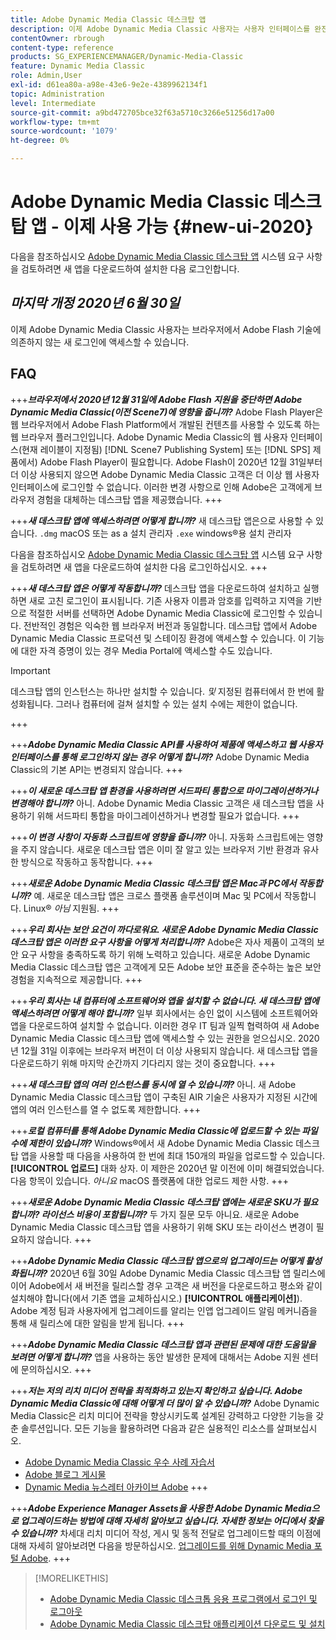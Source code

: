 ```yaml
---
title: Adobe Dynamic Media Classic 데스크탑 앱
description: 이제 Adobe Dynamic Media Classic 사용자는 사용자 인터페이스를 완전히 새로 고칠 수 있습니다. 경험은 중요한 리소스에 대한 링크가 포함된 업데이트된 로그인을 제공하며 이 업데이트는 더 이상 브라우저의 Adobe Flash 기술에 의존하지 않습니다.
contentOwner: rbrough
content-type: reference
products: SG_EXPERIENCEMANAGER/Dynamic-Media-Classic
feature: Dynamic Media Classic
role: Admin,User
exl-id: d61ea80a-a98e-43e6-9e2e-4389962134f1
topic: Administration
level: Intermediate
source-git-commit: a9bd472705bce32f63a5710c3266e51256d17a00
workflow-type: tm+mt
source-wordcount: '1079'
ht-degree: 0%

---
```


# Adobe Dynamic Media Classic 데스크탑 앱 - 이제 사용 가능 {#new-ui-2020}

다음을 참조하십시오 [Adobe Dynamic Media Classic 데스크탑 앱](/help/using/dynamic-media-classic-desktop-app.md) 시스템 요구 사항을 검토하려면 새 앱을 다운로드하여 설치한 다음 로그인합니다.

## _마지막 개정 2020년 6월 30일_

이제 Adobe Dynamic Media Classic 사용자는 브라우저에서 Adobe Flash 기술에 의존하지 않는 새 로그인에 액세스할 수 있습니다.

## FAQ

+++**_브라우저에서 2020년 12월 31일에 Adobe Flash 지원을 중단하면 Adobe Dynamic Media Classic(이전 Scene7)에 영향을 줍니까?_**
Adobe Flash Player은 웹 브라우저에서 Adobe Flash Platform에서 개발된 컨텐츠를 사용할 수 있도록 하는 웹 브라우저 플러그인입니다. Adobe Dynamic Media Classic의 웹 사용자 인터페이스(현재 레이블이 지정됨) [!DNL Scene7 Publishing System] 또는 [!DNL SPS] 제품에서) Adobe Flash Player이 필요합니다. Adobe Flash이 2020년 12월 31일부터 더 이상 사용되지 않으면 Adobe Dynamic Media Classic 고객은 더 이상 웹 사용자 인터페이스에 로그인할 수 없습니다. 이러한 변경 사항으로 인해 Adobe은 고객에게 브라우저 경험을 대체하는 데스크탑 앱을 제공했습니다.
+++

+++**_새 데스크탑 앱에 액세스하려면 어떻게 합니까?_**
새 데스크탑 앱은으로 사용할 수 있습니다. `.dmg` macOS 또는 as a 설치 관리자 `.exe` windows®용 설치 관리자

다음을 참조하십시오 [Adobe Dynamic Media Classic 데스크탑 앱](/help/using/dynamic-media-classic-desktop-app.md) 시스템 요구 사항을 검토하려면 새 앱을 다운로드하여 설치한 다음 로그인하십시오.
+++

<!-- NEWSLETTER IS DEAD The download links are also available by way of the [Adobe Dynamic Media Classic newsletter subscription page.](https://www.adobe.com/subscription/dynamic-media-newsletter.html) -->

+++**_새 데스크탑 앱은 어떻게 작동합니까?_**
데스크탑 앱을 다운로드하여 설치하고 실행하면 새로 고친 로그인이 표시됩니다. 기존 사용자 이름과 암호를 입력하고 지역을 기반으로 적절한 서버를 선택하면 Adobe Dynamic Media Classic에 로그인할 수 있습니다. 전반적인 경험은 익숙한 웹 브라우저 버전과 동일합니다. 데스크탑 앱에서 Adobe Dynamic Media Classic 프로덕션 및 스테이징 환경에 액세스할 수 있습니다. 이 기능에 대한 자격 증명이 있는 경우 Media Portal에 액세스할 수도 있습니다.

>[!IMPORTANT]
>
>데스크탑 앱의 인스턴스는 하나만 설치할 수 있습니다. *및* 지정된 컴퓨터에서 한 번에 활성화됩니다. 그러나 컴퓨터에 걸쳐 설치할 수 있는 설치 수에는 제한이 없습니다.

+++

+++**_Adobe Dynamic Media Classic API를 사용하여 제품에 액세스하고 웹 사용자 인터페이스를 통해 로그인하지 않는 경우 어떻게 합니까?_**
Adobe Dynamic Media Classic의 기본 API는 변경되지 않습니다.
+++

+++**_이 새로운 데스크탑 앱 환경을 사용하려면 서드파티 통합으로 마이그레이션하거나 변경해야 합니까?_**
아니. Adobe Dynamic Media Classic 고객은 새 데스크탑 앱을 사용하기 위해 서드파티 통합을 마이그레이션하거나 변경할 필요가 없습니다.
+++

+++**_이 변경 사항이 자동화 스크립트에 영향을 줍니까?_**
아니. 자동화 스크립트에는 영향을 주지 않습니다. 새로운 데스크탑 앱은 이미 잘 알고 있는 브라우저 기반 환경과 유사한 방식으로 작동하고 동작합니다.
+++

+++**_새로운 Adobe Dynamic Media Classic 데스크탑 앱은 Mac과 PC에서 작동합니까?_**
예. 새로운 데스크탑 앱은 크로스 플랫폼 솔루션이며 Mac 및 PC에서 작동합니다. Linux® *아님* 지원됨.
+++

+++**_우리 회사는 보안 요건이 까다로워요. 새로운 Adobe Dynamic Media Classic 데스크탑 앱은 이러한 요구 사항을 어떻게 처리합니까?_**
Adobe은 자사 제품이 고객의 보안 요구 사항을 충족하도록 하기 위해 노력하고 있습니다. 새로운 Adobe Dynamic Media Classic 데스크탑 앱은 고객에게 모든 Adobe 보안 표준을 준수하는 높은 보안 경험을 지속적으로 제공합니다.
+++

+++**_우리 회사는 내 컴퓨터에 소프트웨어와 앱을 설치할 수 없습니다. 새 데스크탑 앱에 액세스하려면 어떻게 해야 합니까?_**
일부 회사에서는 승인 없이 시스템에 소프트웨어와 앱을 다운로드하여 설치할 수 없습니다. 이러한 경우 IT 팀과 일찍 협력하여 새 Adobe Dynamic Media Classic 데스크탑 앱에 액세스할 수 있는 권한을 얻으십시오. 2020년 12월 31일 이후에는 브라우저 버전이 더 이상 사용되지 않습니다. 새 데스크탑 앱을 다운로드하기 위해 마지막 순간까지 기다리지 않는 것이 중요합니다.
+++

+++**_새 데스크탑 앱의 여러 인스턴스를 동시에 열 수 있습니까?_**
아니. 새 Adobe Dynamic Media Classic 데스크탑 앱이 구축된 AIR 기술은 사용자가 지정된 시간에 앱의 여러 인스턴스를 열 수 없도록 제한합니다.
+++

+++**_로컬 컴퓨터를 통해 Adobe Dynamic Media Classic에 업로드할 수 있는 파일 수에 제한이 있습니까?_**
Windows®에서 새 Adobe Dynamic Media Classic 데스크탑 앱을 사용할 때 다음을 사용하여 한 번에 최대 150개의 파일을 업로드할 수 있습니다. **[!UICONTROL 업로드]** 대화 상자. 이 제한은 2020년 말 이전에 이미 해결되었습니다. 다음 항목이 있습니다. *아니요* macOS 플랫폼에 대한 업로드 제한 사항.
+++

+++**_새로운 Adobe Dynamic Media Classic 데스크탑 앱에는 새로운 SKU가 필요합니까? 라이선스 비용이 포함됩니까?_**
두 가지 질문 모두 아니요. 새로운 Adobe Dynamic Media Classic 데스크탑 앱을 사용하기 위해 SKU 또는 라이선스 변경이 필요하지 않습니다.
+++

+++**_Adobe Dynamic Media Classic 데스크탑 앱으로의 업그레이드는 어떻게 활성화됩니까?_**
2020년 6월 30일 Adobe Dynamic Media Classic 데스크탑 앱 릴리스에 이어 Adobe에서 새 버전을 릴리스할 경우 고객은 새 버전을 다운로드하고 평소와 같이 설치해야 합니다(에서 기존 앱을 교체하십시오.) **[!UICONTROL 애플리케이션]**). Adobe 계정 팀과 사용자에게 업그레이드를 알리는 인앱 업그레이드 알림 메커니즘을 통해 새 릴리스에 대한 알림을 받게 됩니다.
+++

+++**_Adobe Dynamic Media Classic 데스크탑 앱과 관련된 문제에 대한 도움말을 보려면 어떻게 합니까?_**
앱을 사용하는 동안 발생한 문제에 대해서는 Adobe 지원 센터에 문의하십시오.
+++

+++**_저는 저의 리치 미디어 전략을 최적화하고 있는지 확인하고 싶습니다. Adobe Dynamic Media Classic에 대해 어떻게 더 많이 알 수 있습니까?_**
Adobe Dynamic Media Classic은 리치 미디어 전략을 향상시키도록 설계된 강력하고 다양한 기능을 갖춘 솔루션입니다. 모든 기능을 활용하려면 다음과 같은 실용적인 리소스를 살펴보십시오.

* [Adobe Dynamic Media Classic 우수 사례 자습서](https://experienceleague.adobe.com/docs/experience-manager-learn/dynamic-media-classic-tutorial/overview.html)
* [Adobe 블로그 게시물](https://blog.adobe.com/)<!-- (https://blog.adobe.com/tag/dynamic-media/) -->
* [Dynamic Media 뉴스레터 아카이브 Adobe](https://experienceleague.adobe.com/docs/dynamic-media-classic/using/dynamic-media-newsletter.html)
+++

<!-- HIDDEN AUGUST 2, 2021 BECAUSE THE NEWSLETTER WAS DISCONTINUED Plus, [subscribe to the Dynamic Media newsletter](https://www.adobe.com/subscription/dynamic-media-newsletter.html) to stay current on the latest news, information, training opportunities, powerful features available to you such as [Smart Imaging](https://experienceleague.adobe.com/docs/experience-manager-65/assets/dynamic/imaging-faq.html), and the complementary audit program. -->

+++**_Adobe Experience Manager Assets을 사용한 Adobe Dynamic Media으로 업그레이드하는 방법에 대해 자세히 알아보고 싶습니다. 자세한 정보는 어디에서 찾을 수 있습니까?_**
차세대 리치 미디어 작성, 게시 및 동적 전달로 업그레이드할 때의 이점에 대해 자세히 알아보려면 다음을 방문하십시오. [업그레이드를 위해 Dynamic Media 포털 Adobe](/help/using/upgrade.md).
+++

>[!MORELIKETHIS]
>
>* [Adobe Dynamic Media Classic 데스크톱 응용 프로그램에서 로그인 및 로그아웃](/help/using/signing-out.md)
>* [Adobe Dynamic Media Classic 데스크탑 애플리케이션 다운로드 및 설치](/help/using/dynamic-media-classic-desktop-app.md)

<!-- SAVE - OLD LINK TO BEST PRACTICES GUIDE IN PDF https://www.adobe.com/content/dam/www/us/en/marketing/experience-manager-assets/dynamic-media/adobe-dynamic-media-classic-best-practices-guide.pdf -->